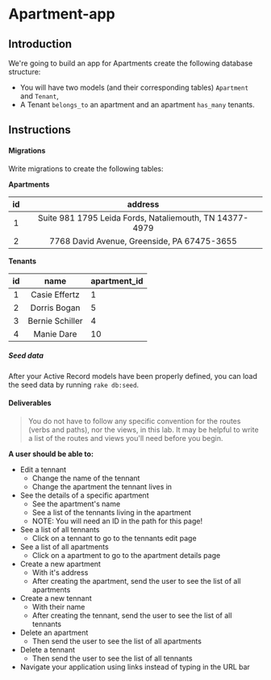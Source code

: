 # Apartment-app

## Introduction

We're going to build an app for Apartments
create the following database structure:

- You will have two models (and their corresponding tables) `Apartment` and `Tenant`,
- A Tenant `belongs_to` an apartment and an apartment `has_many` tenants.

## Instructions

#### Migrations

Write migrations to create the following tables:

**Apartments**

| **id** |      **address**      |
| :----: | :----------------: |
|   1    | Suite 981 1795 Leida Fords, Nataliemouth, TN 14377-4979 |
|   2    | 7768 David Avenue, Greenside, PA 67475-3655 |

**Tenants**

| **id** |        **name**         | **apartment_id** |
| :----: | :---------------------: | :------------ |
|   1    | Casie Effertz | 1 |
|   2    | Dorris Bogan | 5 | 
|   3    | Bernie Schiller | 4 |
|   4    | Manie Dare | 10 |

##### Seed data

After your Active Record models have been properly defined, you can load the
seed data by running `rake db:seed`.

#### Deliverables
> You do not have to follow any specific convention for the routes (verbs and paths), nor the views, in this lab. It may be helpful to write a list of the routes and views you'll need before you begin.

**A user should be able to:**
* Edit a tennant
    * Change the name of the tennant
    * Change the apartment the tennant lives in
* See the details of a specific apartment
    * See the apartment's name
    * See a list of the tennants living in the apartment
    * NOTE: You will need an ID in the path for this page!
* See a list of all tennants 
    * Click on a tennant to go to the tennants edit page
* See a list of all apartments
    * Click on a apartment to go to the apartment details page
* Create a new apartment
    * With it's address
    * After creating the apartment, send the user to see the list of all apartments
* Create a new tennant
    * With their name
    * After creating the tennant, send the user to see the list of all tennants
* Delete an apartment
    * Then send the user to see the list of all apartments
* Delete a tennant
    * Then send the user to see the list of all tennants
* Navigate your application using links instead of typing in the URL bar